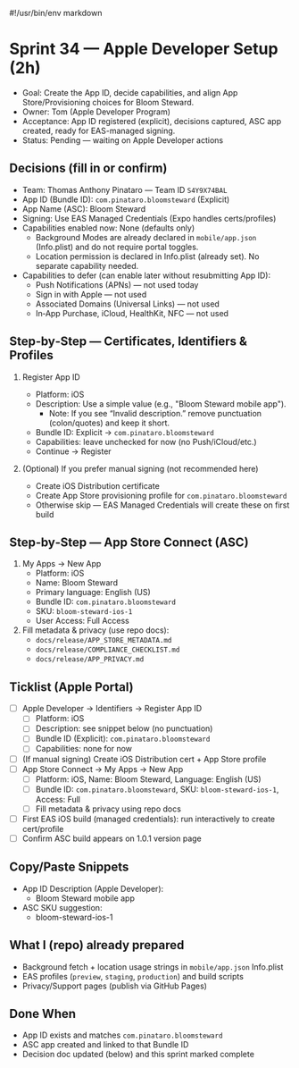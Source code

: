 #!/usr/bin/env markdown
# Sprint 34 — Apple Developer Setup (2h)

- Goal: Create the App ID, decide capabilities, and align App Store/Provisioning choices for Bloom Steward.
- Owner: Tom (Apple Developer Program)
- Acceptance: App ID registered (explicit), decisions captured, ASC app created, ready for EAS-managed signing.
- Status: Pending — waiting on Apple Developer actions

## Decisions (fill in or confirm)
- Team: Thomas Anthony Pinataro — Team ID `S4Y9X74BAL`
- App ID (Bundle ID): `com.pinataro.bloomsteward` (Explicit)
- App Name (ASC): Bloom Steward
- Signing: Use EAS Managed Credentials (Expo handles certs/profiles)
- Capabilities enabled now: None (defaults only)
  - Background Modes are already declared in `mobile/app.json` (Info.plist) and do not require portal toggles.
  - Location permission is declared in Info.plist (already set). No separate capability needed.
- Capabilities to defer (can enable later without resubmitting App ID):
  - Push Notifications (APNs) — not used today
  - Sign in with Apple — not used
  - Associated Domains (Universal Links) — not used
  - In‑App Purchase, iCloud, HealthKit, NFC — not used

## Step‑by‑Step — Certificates, Identifiers & Profiles
1) Register App ID
   - Platform: iOS
   - Description: Use a simple value (e.g., "Bloom Steward mobile app").
     - Note: If you see “Invalid description.” remove punctuation (colon/quotes) and keep it short.
   - Bundle ID: Explicit → `com.pinataro.bloomsteward`
   - Capabilities: leave unchecked for now (no Push/iCloud/etc.)
   - Continue → Register

2) (Optional) If you prefer manual signing (not recommended here)
   - Create iOS Distribution certificate
   - Create App Store provisioning profile for `com.pinataro.bloomsteward`
   - Otherwise skip — EAS Managed Credentials will create these on first build

## Step‑by‑Step — App Store Connect (ASC)
1) My Apps → New App
   - Platform: iOS
   - Name: Bloom Steward
   - Primary language: English (US)
   - Bundle ID: `com.pinataro.bloomsteward`
   - SKU: `bloom-steward-ios-1`
   - User Access: Full Access
2) Fill metadata & privacy (use repo docs):
   - `docs/release/APP_STORE_METADATA.md`
   - `docs/release/COMPLIANCE_CHECKLIST.md`
   - `docs/release/APP_PRIVACY.md`

## Ticklist (Apple Portal)
- [ ] Apple Developer → Identifiers → Register App ID
  - [ ] Platform: iOS
  - [ ] Description: see snippet below (no punctuation)
  - [ ] Bundle ID (Explicit): `com.pinataro.bloomsteward`
  - [ ] Capabilities: none for now
- [ ] (If manual signing) Create iOS Distribution cert + App Store profile
- [ ] App Store Connect → My Apps → New App
  - [ ] Platform: iOS, Name: Bloom Steward, Language: English (US)
  - [ ] Bundle ID: `com.pinataro.bloomsteward`, SKU: `bloom-steward-ios-1`, Access: Full
  - [ ] Fill metadata & privacy using repo docs
- [ ] First EAS iOS build (managed credentials): run interactively to create cert/profile
- [ ] Confirm ASC build appears on 1.0.1 version page

## Copy/Paste Snippets
- App ID Description (Apple Developer):
  - Bloom Steward mobile app
- ASC SKU suggestion:
  - bloom-steward-ios-1

## What I (repo) already prepared
- Background fetch + location usage strings in `mobile/app.json` Info.plist
- EAS profiles (`preview`, `staging`, `production`) and build scripts
- Privacy/Support pages (publish via GitHub Pages)

## Done When
- App ID exists and matches `com.pinataro.bloomsteward`
- ASC app created and linked to that Bundle ID
- Decision doc updated (below) and this sprint marked complete
